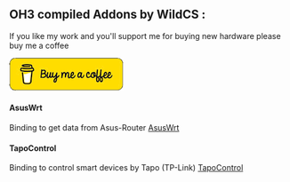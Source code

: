## OH3 compiled Addons by WildCS :

If you like my work and you'll support me for buying new hardware please buy me a coffee

[![buymeacoffee](buymeacoffee.png)](https://www.buymeacoffee.com/wildcs)

#### AsusWrt
   
Binding to get data from Asus-Router
[AsusWrt](https://github.com/wildcs/oh3_compiled-addons/tree/asuswrt)

#### TapoControl

Binding to control smart devices by Tapo (TP-Link)
[TapoControl](https://github.com/wildcs/oh3_compiled-addons/tree/tapocontrol)

